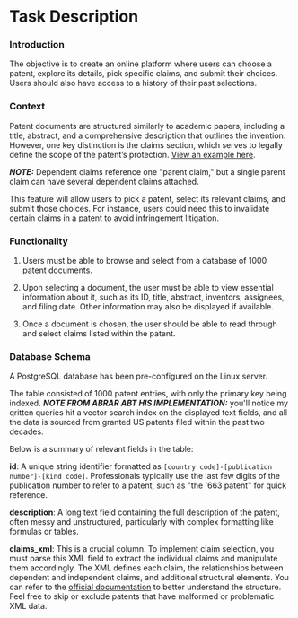 # Task Description

### Introduction

The objective is to create an online platform where users can choose a patent, explore its details, pick specific claims, and submit their choices. Users should also have access to a history of their past selections.

### Context

Patent documents are structured similarly to academic papers, including a title, abstract, and a comprehensive description that outlines the invention. However, one key distinction is the claims section, which serves to legally define the scope of the patent’s protection. [View an example here](https://ppubs.uspto.gov/dirsearch-public/print/downloadPdf/7961663).


***NOTE:*** Dependent claims reference one "parent claim," but a single parent claim can have several dependent claims attached.

This feature will allow users to pick a patent, select its relevant claims, and submit those choices. For instance, users could need this to invalidate certain claims in a patent to avoid infringement litigation.

### Functionality

1. Users must be able to browse and select from a database of 1000 patent documents.

2. Upon selecting a document, the user must be able to view essential information about it, such as its ID, title, abstract, inventors, assignees, and filing date. Other information may also be displayed if available.

3. Once a document is chosen, the user should be able to read through and select claims listed within the patent.

### Database Schema

A PostgreSQL database has been pre-configured on the Linux server.

The table consisted of 1000 patent entries, with only the primary key being indexed. 
***NOTE FROM ABRAR ABT HIS IMPLEMENTATION:*** you'll notice my qritten queries hit a vector search index on the displayed text fields, and all the data is sourced from granted US patents filed within the past two decades.

Below is a summary of relevant fields in the table:

**id**: A unique string identifier formatted as `[country code]-[publication number]-[kind code]`. Professionals typically use the last few digits of the publication number to refer to a patent, such as "the '663 patent" for quick reference.

**description**: A long text field containing the full description of the patent, often messy and unstructured, particularly with complex formatting like formulas or tables.

**claims_xml**: This is a crucial column. To implement claim selection, you must parse this XML field to extract the individual claims and manipulate them accordingly. The XML defines each claim, the relationships between dependent and independent claims, and additional structural elements. You can refer to the [official documentation](https://www.ificlaims.com/docs/claims.htm) to better understand the structure. Feel free to skip or exclude patents that have malformed or problematic XML data.
